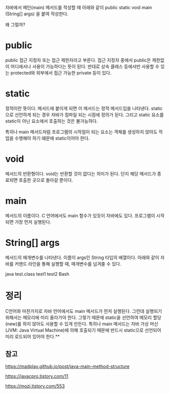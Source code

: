 자바에서 메인(main) 메서드를 작성할 때 아래와 같이 public static void main (String[] args) 을 붙여 작성한다.

왜 그럴까?

public
====
public 접근 지정자 또는 접근 제한자라고 부른다. 접근 지정자 중에서 public은 제한없이 어디에서나 사용이 가능하다는 뜻이 된다. 
반대로 상속 클래스 등에서만 사용할 수 있는 protected와 외부에서 접근 가능한 private 등이 있다.

static
===
정적이란 뜻이다. 메서드에 붙이게 되면 이 메서드는 정적 메서드임을 나타낸다. static으로 선언하게 되는 경우 자바가 컴파일 되는 시점에 정의가 된다.
그리고 static 요소를 static이 아닌 요소에서 호출하는 것은 불가능하다.

특히나 main 메서드처럼 프로그램의 시작점이 되는 요소는 객체를 생성하지 않아도 작업을 수행해야 하기 떄문에 static이어야 한다.

void
===
메서드의 반환형이다. void는 반환할 것이 없다는 의미가 된다. 단지 해당 메서드가 종료되면 호출한 곳으로 돌아갈 뿐이다.

main
===
메서드의 이름이다. C 언어에서도 main 함수가 있듯이 자바에도 있다. 프로그램이 시작되면 가장 먼저 실행된다.

String[] args
===
메서드의 매개변수를 나타낸다. 이름이 args인 String 타입의 배열이다. 아래와 같이 자바를 커맨드 라인을 통해 실행할 때, 매개변수를 넘겨줄 수 있다.

java test.class test1 test2
Bash


정리
======
C언어와 마찬가지로 자바 언어에서도 main 메서드가 먼저 실행된다. 그런데 실행되기 위해서는 메모리에 미리 올라가야 한다. 
그렇기 때문에 static을 선언하여 메모리 할당(new)를 하지 않아도 사용할 수 있게 만든다. 
특히나 main 메서드는 자바 가상 머신(JVM: Java Virtual Machine)에 의해 호출되기 때문에 반드시 static으로 선언되어 미리 로드되어 있어야 한다.**

참고 
---
https://madplay.github.io/post/java-main-method-structure

https://javacpro.tistory.com/11

https://mozi.tistory.com/553
